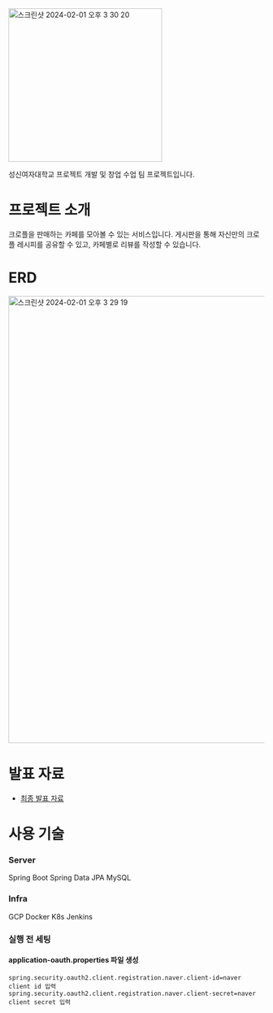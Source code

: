 <img width="302" alt="스크린샷 2024-02-01 오후 3 30 20" src="https://github.com/ProjectDevelopment3/Croffle-server/assets/46748334/0c965b4a-a362-4358-9f42-41db54e42713">

성신여자대학교 프로젝트 개발 및 창업 수업 팀 프로젝트입니다.

# 프로젝트 소개

크로플을 판매하는 카페를 모아볼 수 있는 서비스입니다.
게시판을 통해 자신만의 크로플 레시피를 공유할 수 있고, 카페별로 리뷰를 작성할 수 있습니다.

# ERD

<img width="880" alt="스크린샷 2024-02-01 오후 3 29 19" src="https://github.com/ProjectDevelopment3/Croffle-server/assets/46748334/2f7528e5-8b23-4785-ac54-2912509df294">

# 발표 자료

- [최종 발표 자료](https://www.miricanvas.com/ko/v/117ektv)

# 사용 기술

### Server
Spring Boot
Spring Data JPA
MySQL

### Infra
GCP
Docker
K8s
Jenkins

### 실행 전 세팅
#### application-oauth.properties 파일 생성
```
spring.security.oauth2.client.registration.naver.client-id=naver client id 입력
spring.security.oauth2.client.registration.naver.client-secret=naver client secret 입력
```

